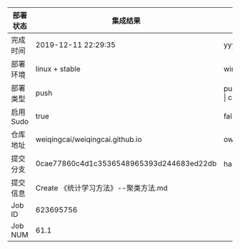 部署状态 | 集成结果 | 参考值
---|---|---
完成时间 | 2019-12-11 22:29:35 | yyyy-mm-dd hh:mm:ss
部署环境 | linux + stable | window \| linux + stable
部署类型 | push | push \| pull_request \| api \| cron
启用Sudo | true | false \| true
仓库地址 | weiqingcai/weiqingcai.github.io | owner_name/repo_name
提交分支 | 0cae77860c4d1c3536548965393d244683ed22db | hash 16位
提交信息 | Create 《统计学习方法》--聚类方法.md |
Job ID   | 623695756 |
Job NUM  | 61.1 |
